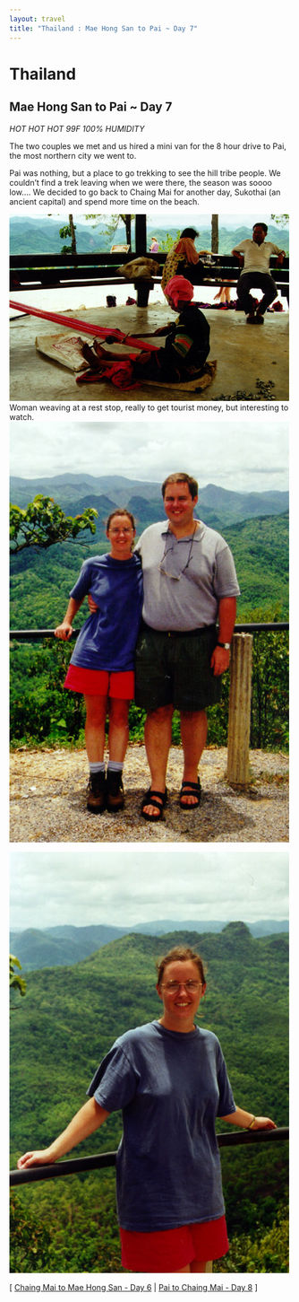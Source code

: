 ```yaml
---
layout: travel
title: "Thailand : Mae Hong San to Pai ~ Day 7"
---
```


Thailand
========

Mae Hong San to Pai \~ Day 7
----------------------------

*HOT HOT HOT 99F 100% HUMIDITY*

The two couples we met and us hired a mini van for the 8 hour drive to
Pai, the most northern city we went to.

Pai was nothing, but a place to go trekking to see the hill tribe
people. We couldn’t find a trek leaving when we were there, the season
was soooo low…. We decided to go back to Chaing Mai for another day,
Sukothai (an ancient capital) and spend more time on the beach.

<img src="/assets/images/travel/thailand/WEAVING.jpg" width="500" alt="Woman weaving at a rest stop, really to get tourist money, but interesting">  
Woman weaving at a rest stop, really to get tourist money, but
interesting to watch.

<img src="/assets/images/travel/thailand/P_A_PAI.jpg" title="Peter and Angela" width="500">

<img src="/assets/images/travel/thailand/ANG_PAI.jpg" title="Angela"
 width="500">

\[ [Chaing Mai to Mae Hong San - Day 6](/travel/thailand/day6.html) \|
[Pai to Chaing Mai - Day 8](/travel/thailand/day8.html) \]
